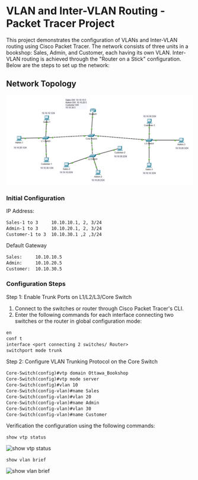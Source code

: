 # VLAN and Inter-VLAN Routing - Packet Tracer Project

This project demonstrates the configuration of VLANs and Inter-VLAN routing using Cisco Packet Tracer. The network consists of three units in a bookshop: Sales, Admin, and Customer, each having its own VLAN. Inter-VLAN routing is achieved through the "Router on a Stick" configuration. Below are the steps to set up the network:

## Network Topology
![Network Topology](https://github.com/yukwokto/Network-VLAN-Inter-VLAN/blob/cdf7ff7a580be85d3bf39301123e11878d6fadcd/pictures/Network_Topology.png)

### Initial Configuration

IP Address:
```
Sales-1	to 3     10.10.10.1, 2, 3/24
Admin-1	to 3     10.10.20.1, 2, 3/24
Customer-1 to 3  10.10.30.1 ,2 ,3/24
```

Default Gateway
```
Sales:     10.10.10.5
Admin:     10.10.20.5
Customer:  10.10.30.5
```

### Configuration Steps

Step 1: Enable Trunk Ports on L1/L2/L3/Core Switch

1. Connect to the switches or router through Cisco Packet Tracer's CLI.
2. Enter the following commands for each interface connecting two switches or the router in global configuration mode:
```
en
conf t
interface <port connecting 2 switches/ Router>
switchport mode trunk
```

Step 2: Configure VLAN Trunking Protocol on the Core Switch
```
Core-Switch(config)#vtp domain Ottawa_Bookshop
Core-Switch(config)#vtp mode server
Core-Switch(config)#vlan 10
Core-Switch(config-vlan)#name Sales
Core-Switch(config-vlan)#vlan 20
Core-Switch(config-vlan)#name Admin
Core-Switch(config-vlan)#vlan 30
Core-Switch(config-vlan)#name Customer
```

Verification the configuration using the following commands:
```
show vtp status
```
![show vtp status]()
```
show vlan brief
```
![show vlan brief]()














